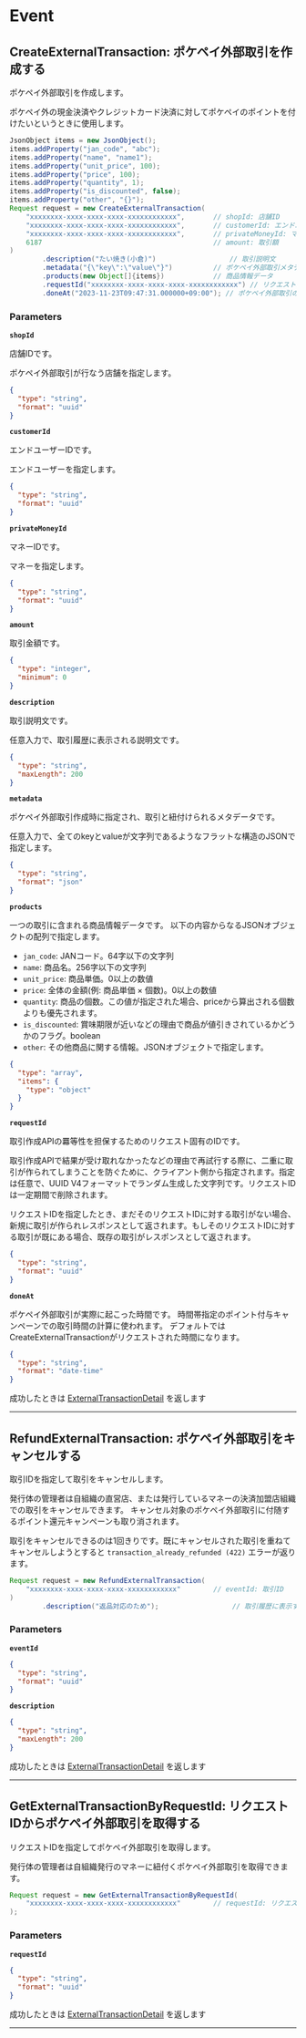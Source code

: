 # Event

<a name="create-external-transaction"></a>
## CreateExternalTransaction: ポケペイ外部取引を作成する
ポケペイ外部取引を作成します。

ポケペイ外の現金決済やクレジットカード決済に対してポケペイのポイントを付けたいというときに使用します。


```JAVA
JsonObject items = new JsonObject();
items.addProperty("jan_code", "abc");
items.addProperty("name", "name1");
items.addProperty("unit_price", 100);
items.addProperty("price", 100);
items.addProperty("quantity", 1);
items.addProperty("is_discounted", false);
items.addProperty("other", "{}");
Request request = new CreateExternalTransaction(
    "xxxxxxxx-xxxx-xxxx-xxxx-xxxxxxxxxxxx",       // shopId: 店舗ID
    "xxxxxxxx-xxxx-xxxx-xxxx-xxxxxxxxxxxx",       // customerId: エンドユーザーID
    "xxxxxxxx-xxxx-xxxx-xxxx-xxxxxxxxxxxx",       // privateMoneyId: マネーID
    6187                                          // amount: 取引額
)
        .description("たい焼き(小倉)")                  // 取引説明文
        .metadata("{\"key\":\"value\"}")          // ポケペイ外部取引メタデータ
        .products(new Object[]{items})            // 商品情報データ
        .requestId("xxxxxxxx-xxxx-xxxx-xxxx-xxxxxxxxxxxx") // リクエストID
        .doneAt("2023-11-23T09:47:31.000000+09:00"); // ポケペイ外部取引の実施時間

```



### Parameters
**`shopId`** 
  

店舗IDです。

ポケペイ外部取引が行なう店舗を指定します。

```json
{
  "type": "string",
  "format": "uuid"
}
```

**`customerId`** 
  

エンドユーザーIDです。

エンドユーザーを指定します。

```json
{
  "type": "string",
  "format": "uuid"
}
```

**`privateMoneyId`** 
  

マネーIDです。

マネーを指定します。

```json
{
  "type": "string",
  "format": "uuid"
}
```

**`amount`** 
  

取引金額です。

```json
{
  "type": "integer",
  "minimum": 0
}
```

**`description`** 
  

取引説明文です。

任意入力で、取引履歴に表示される説明文です。

```json
{
  "type": "string",
  "maxLength": 200
}
```

**`metadata`** 
  

ポケペイ外部取引作成時に指定され、取引と紐付けられるメタデータです。

任意入力で、全てのkeyとvalueが文字列であるようなフラットな構造のJSONで指定します。

```json
{
  "type": "string",
  "format": "json"
}
```

**`products`** 
  

一つの取引に含まれる商品情報データです。
以下の内容からなるJSONオブジェクトの配列で指定します。

- `jan_code`: JANコード。64字以下の文字列
- `name`: 商品名。256字以下の文字列
- `unit_price`: 商品単価。0以上の数値
- `price`: 全体の金額(例: 商品単価 × 個数)。0以上の数値
- `quantity`: 商品の個数。この値が指定された場合、priceから算出される個数よりも優先されます。
- `is_discounted`: 賞味期限が近いなどの理由で商品が値引きされているかどうかのフラグ。boolean
- `other`: その他商品に関する情報。JSONオブジェクトで指定します。

```json
{
  "type": "array",
  "items": {
    "type": "object"
  }
}
```

**`requestId`** 
  

取引作成APIの羃等性を担保するためのリクエスト固有のIDです。

取引作成APIで結果が受け取れなかったなどの理由で再試行する際に、二重に取引が作られてしまうことを防ぐために、クライアント側から指定されます。指定は任意で、UUID V4フォーマットでランダム生成した文字列です。リクエストIDは一定期間で削除されます。

リクエストIDを指定したとき、まだそのリクエストIDに対する取引がない場合、新規に取引が作られレスポンスとして返されます。もしそのリクエストIDに対する取引が既にある場合、既存の取引がレスポンスとして返されます。

```json
{
  "type": "string",
  "format": "uuid"
}
```

**`doneAt`** 
  

ポケペイ外部取引が実際に起こった時間です。
時間帯指定のポイント付与キャンペーンでの取引時間の計算に使われます。
デフォルトではCreateExternalTransactionがリクエストされた時間になります。

```json
{
  "type": "string",
  "format": "date-time"
}
```



成功したときは
[ExternalTransactionDetail](./responses.md#external-transaction-detail)
を返します



---


<a name="refund-external-transaction"></a>
## RefundExternalTransaction: ポケペイ外部取引をキャンセルする
取引IDを指定して取引をキャンセルします。

発行体の管理者は自組織の直営店、または発行しているマネーの決済加盟店組織での取引をキャンセルできます。
キャンセル対象のポケペイ外部取引に付随するポイント還元キャンペーンも取り消されます。

取引をキャンセルできるのは1回きりです。既にキャンセルされた取引を重ねてキャンセルしようとすると `transaction_already_refunded (422)` エラーが返ります。

```JAVA
Request request = new RefundExternalTransaction(
    "xxxxxxxx-xxxx-xxxx-xxxx-xxxxxxxxxxxx"        // eventId: 取引ID
)
        .description("返品対応のため");                  // 取引履歴に表示する返金事由

```



### Parameters
**`eventId`** 
  


```json
{
  "type": "string",
  "format": "uuid"
}
```

**`description`** 
  


```json
{
  "type": "string",
  "maxLength": 200
}
```



成功したときは
[ExternalTransactionDetail](./responses.md#external-transaction-detail)
を返します



---


<a name="get-external-transaction-by-request-id"></a>
## GetExternalTransactionByRequestId: リクエストIDからポケペイ外部取引を取得する
リクエストIDを指定してポケペイ外部取引を取得します。

発行体の管理者は自組織発行のマネーに紐付くポケペイ外部取引を取得できます。

```JAVA
Request request = new GetExternalTransactionByRequestId(
    "xxxxxxxx-xxxx-xxxx-xxxx-xxxxxxxxxxxx"        // requestId: リクエストID
);

```



### Parameters
**`requestId`** 
  


```json
{
  "type": "string",
  "format": "uuid"
}
```



成功したときは
[ExternalTransactionDetail](./responses.md#external-transaction-detail)
を返します



---



